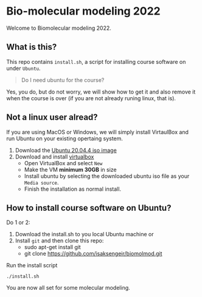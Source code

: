 # Bio-molecular modeling 2022
Welcome to Biomolecular modeling 2022.


## What is this?
This repo contains `install.sh`, a script for installing course
software on under `Ubuntu`.
> Do I need ubuntu for the course?

Yes, you do, but do not worry, we will show how to get it and also remove it when the course is over (if you are not already runing linux, that is).

## Not a linux user alread?
If you are using MacOS or Windows, we will simply install VirtaulBox and run Ubuntu on your existing opertaing system.
1. Download the [Ubuntu 20.04.4 iso image](https://ubuntu.com/download/desktop)
2. Download and install [virtualbox](https://virtualbox.org)
	- Open VirtualBox and select `New`
	- Make the VM **minimum 30GB** in size
	- Install ubuntu by selecting the downloaded ubuntu iso file as your `Media source`.
	- Finish the installation as normal install.

## How to install course software on Ubuntu?
Do 1 or 2:
1. Download the install.sh to you local Ubuntu machine or
2. Install `git` and then clone this repo:
   - sudo apt-get install git
   - git clone https://github.com/isaksengeir/biomolmod.git

Run the install script
```bash=1
./install.sh
```

You are now all set for some molecular modeling. 

	 

